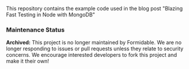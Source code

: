 This repository contains the example code used in the blog post "Blazing Fast Testing in Node with MongoDB"


### Maintenance Status

**Archived:** This project is no longer maintained by Formidable. We are no longer responding to issues or pull requests unless they relate to security concerns. We encourage interested developers to fork this project and make it their own!
